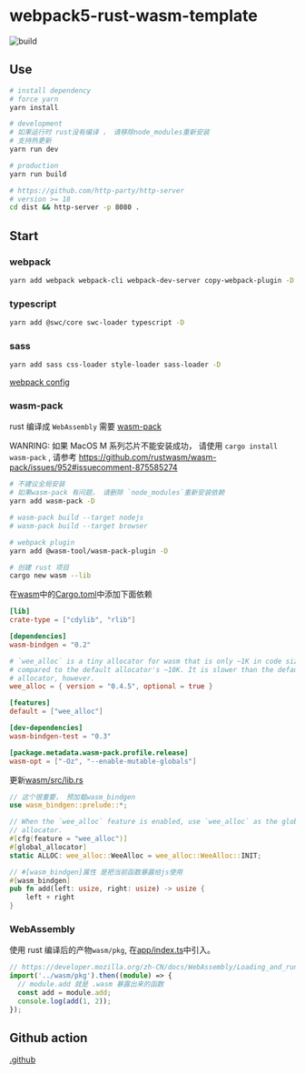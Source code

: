 # webpack5-rust-wasm-template

![build](https://github.com/freeshineit/webpack5-rust-wasm-template/workflows/build/badge.svg)

## Use

```bash
# install dependency
# force yarn
yarn install

# development
# 如果运行时 rust没有编译 ， 请移除node_modules重新安装
# 支持热更新
yarn run dev

# production
yarn run build

# https://github.com/http-party/http-server
# version >= 18
cd dist && http-server -p 8080 .
```

## Start

### webpack

```bash
yarn add webpack webpack-cli webpack-dev-server copy-webpack-plugin -D
```

### typescript

```bash
yarn add @swc/core swc-loader typescript -D
```

### sass

```bash
yarn add sass css-loader style-loader sass-loader -D

```

[webpack config](./webpack.config.js)

### wasm-pack

rust 编译成 `WebAssembly` 需要 [wasm-pack](https://rustwasm.github.io/wasm-pack/)

WANRING: 如果 MacOS M 系列芯片不能安装成功， 请使用 `cargo install wasm-pack` , 请参考 https://github.com/rustwasm/wasm-pack/issues/952#issuecomment-875585274

```bash
# 不建议全局安装
# 如果wasm-pack 有问题， 请删除 `node_modules`重新安装依赖
yarn add wasm-pack -D

# wasm-pack build --target nodejs
# wasm-pack build --target browser

# webpack plugin
yarn add @wasm-tool/wasm-pack-plugin -D

# 创建 rust 项目
cargo new wasm --lib
```

在[wasm](./wasm)中的[Cargo.toml](./wasm/Cargo.toml)中添加下面依赖

```toml
[lib]
crate-type = ["cdylib", "rlib"]

[dependencies]
wasm-bindgen = "0.2"

# `wee_alloc` is a tiny allocator for wasm that is only ~1K in code size
# compared to the default allocator's ~10K. It is slower than the default
# allocator, however.
wee_alloc = { version = "0.4.5", optional = true }

[features]
default = ["wee_alloc"]

[dev-dependencies]
wasm-bindgen-test = "0.3"

[package.metadata.wasm-pack.profile.release]
wasm-opt = ["-Oz", "--enable-mutable-globals"]
```

更新[wasm/src/lib.rs](./wasm/src/lib.rs)

```rust
// 这个很重要， 预加载wasm_bindgen
use wasm_bindgen::prelude::*;

// When the `wee_alloc` feature is enabled, use `wee_alloc` as the global
// allocator.
#[cfg(feature = "wee_alloc")]
#[global_allocator]
static ALLOC: wee_alloc::WeeAlloc = wee_alloc::WeeAlloc::INIT;

// #[wasm_bindgen]属性 是把当前函数暴露给js使用
#[wasm_bindgen]
pub fn add(left: usize, right: usize) -> usize {
    left + right
}
```

### WebAssembly

使用 rust 编译后的产物`wasm/pkg`, 在[app/index.ts](./app/index.ts)中引入。

```ts
// https://developer.mozilla.org/zh-CN/docs/WebAssembly/Loading_and_running
import('../wasm/pkg').then((module) => {
  // module.add 就是 .wasm 暴露出来的函数
  const add = module.add;
  console.log(add(1, 2));
});
```

## Github action

[.github](./.github/workflows/cl.yml)
